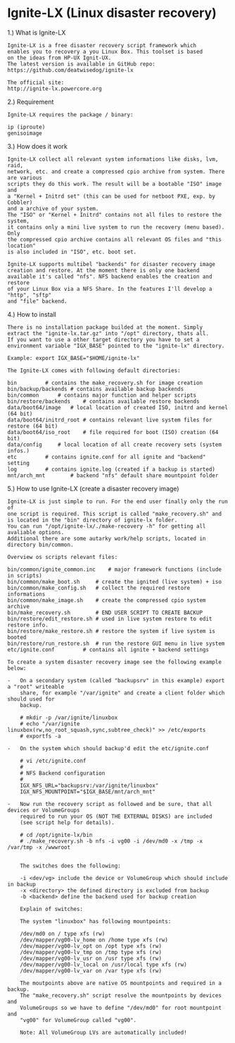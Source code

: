 Ignite-LX (Linux disaster recovery)
===================================

1.) What is Ignite-LX

	Ignite-LX is a free disaster recovery script framework which
	enables you to recovery a you Linux Box. This toolset is based
	on the ideas from HP-UX Ignit-UX.
	The latest version is available in GitHub repo:
	https://github.com/deatwisedog/ignite-lx
	
	The official site:
	http://ignite-lx.powercore.org


2.) Requirement

	Ignite-LX requires the package / binary:

	ip (iproute)
	genisoimage



3.) How does it work

	Ignite-LX collect all relevant system informations like disks, lvm, raid, 
	network, etc. and create a compressed cpio archive from system. There are various 
	scripts they do this work. The result will be a bootable "ISO" image and
	a "Kernel + Initrd set" (this can be used for netboot PXE, exp. by Cobbler)
	and a archive of your system.
	The "ISO" or "Kernel + Initrd" contains not all files to restore the system,
	it contains only a mini live system to run the recovery (menu based). Only
	the compressed cpio archive contains all relevant OS files and "this location"
	is also included in "ISO", etc. boot set.

	Ignite-LX supports multibel "backends" for disaster recovery image
	creation and restore. At the moment there is only one backend
	available it's called "nfs". NFS backend enables the creation and restore
	of your Linux Box via a NFS Share. In the features I'll develop a "http", "sftp"
	and "file" backend.



4.) How to install

	There is no installation package builded at the moment. Simply 
	extract the "ignite-lx.tar.gz" into "/opt" directory, thats all.
	If you want to use a other target directory you have to set a
	environment variable "IGX_BASE" pointed to the "ignite-lx" directory.
	
	Example: export IGX_BASE="$HOME/ignite-lx"

	The Ignite-LX comes with following default directories:

	bin			# contains the make_recovery.sh for image creation
	bin/backup/backends	# contains available backup backends
	bin/common		# contains major function and helper scripts
	bin/restore/backends	# contains available restore backends
	data/boot64/image	# local location of created ISO, initrd and kernel (64 bit)
	data/boot64/initrd_root	# contains relevant live system files for restore (64 bit)
	data/boot64/iso_root	# file required for boot (ISO) creation (64 bit)
	data/config		# local location of all create recovery sets (system infos.)
	etc			# contains ignite.conf for all ignite and "backend" setting
	log			# contains ignite.log (created if a backup is started)
	mnt/arch_mnt		# backend "nfs" default share mountpoint folder



5.) How to use Ignite-LX (create a disaster recovery image)

	Ignite-LX is just simple to run. For the end user finally only the run of
	one script is required. This script is called "make_recovery.sh" and
	is located in the "bin" directory of ignite-lx folder.
	You can run "/opt/ignite-lx/./make-recovery -h" for getting all avaliable options.
	Additional there are some autarky work/help scripts, located in directory bin/common.

	Overview os scripts relevant files:

	bin/common/ignite_common.inc	# major framework functions (include in scripts)
	bin/common/make_boot.sh		# create the ignited (live system) + iso
	bin/common/make_config.sh	# collect the required restore informations
	bin/common/make_image.sh	# create the compressed cpio system archive
	bin/make_recovery.sh		# END USER SCRIPT TO CREATE BACKUP
	bin/restore/edit_restore.sh	# used in live system restore to edit restore info.
	bin/restore/make_restore.sh	# restore the system if live system is booted
	bin/restore/run_restore.sh	# run the restore GUI menu in live system
	etc/ignite.conf			# contains all ignite + backend settings

	To create a system disaster recovery image see the following example below:

	-	On a secondary system (called "backupsrv" in this example) export a "root" writeable
		share, for example "/var/ignite" and create a client folder which should used for
		backup.

		# mkdir -p /var/ignite/linuxbox
		# echo "/var/ignite linuxbox(rw,no_root_squash,sync,subtree_check)" >> /etc/exports
		# exportfs -a

	- 	On the system which should backup'd edit the etc/ignite.conf

		# vi /etc/ignite.conf
		#
		# NFS Backend configuration
		#
		IGX_NFS_URL="backupsrv:/var/ignite/linuxbox"
		IGX_NFS_MOUNTPOINT="$IGX_BASE/mnt/arch_mnt"

	-	Now run the recovery script as followed and be sure, that all devices or VolumeGroups
		required to run your OS (NOT THE EXTERNAL DISKS) are included 
		(see script help for details).

		# cd /opt/ignite-lx/bin
		# ./make_recovery.sh -b nfs -i vg00 -i /dev/md0 -x /tmp -x /var/tmp -x /wwwroot


		The switches does the following:

		-i <dev/vg> include the device or VolumeGroup which should include in backup
		-x <directory> the defined directory is excluded from backup
		-b <backend> define the backend used for backup creation

		Explain of switches:

		The system "linuxbox" has following mountpoints:

		/dev/md0 on / type xfs (rw)
		/dev/mapper/vg00-lv_home on /home type xfs (rw)
		/dev/mapper/vg00-lv_opt on /opt type xfs (rw)
		/dev/mapper/vg00-lv_tmp on /tmp type xfs (rw)
		/dev/mapper/vg00-lv_usr on /usr type xfs (rw)
		/dev/mapper/vg00-lv_local on /usr/local type xfs (rw)
		/dev/mapper/vg00-lv_var on /var type xfs (rw)

		The moutpoints above are native OS mountpoints and required in a backup.
		The "make_recovery.sh" script resolve the mountpoints by devices and
		VolumeGroups so we have to define "/dev/md0" for root mountpoint and
		"vg00" for VolumeGroup called "vg00". 

		Note: All VolumeGroup LVs are automatically included!
		
